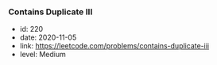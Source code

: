 ### Contains Duplicate III

* id: 220
* date: 2020-11-05
* link: https://leetcode.com/problems/contains-duplicate-iii
* level: Medium
